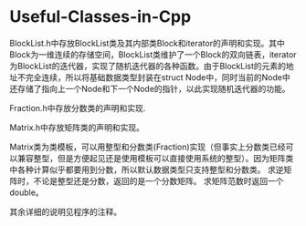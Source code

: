 # Useful-Classes-in-Cpp

BlockList.h中存放BlockList类及其内部类Block和iterator的声明和实现。其中Block为一维连续的存储空间，BlockList类维护了一个Block的双向链表，iterator为BlockList的迭代器，实现了随机迭代器的各种函数。由于BlockList的元素的地址不完全连续，所以将基础数据类型封装在struct Node中，同时当前的Node中还存储了指向上一个Node和下一个Node的指针，以此实现随机迭代器的功能。

Fraction.h中存放分数类的声明和实现.

Matrix.h中存放矩阵类的声明和实现。

Matrix类为类模板，可以用整型和分数类(Fraction)实现（但事实上分数类已经可以兼容整型，但是方便起见还是使用模板可以直接使用系统的整型）。因为矩阵类中各种计算似乎都要用到分数，所以默认数据类型只支持整型和分数类。
求逆矩阵时，不论是整型还是分数，返回的是一个分数矩阵。
求矩阵范数时返回一个double。

其余详细的说明见程序的注释。
